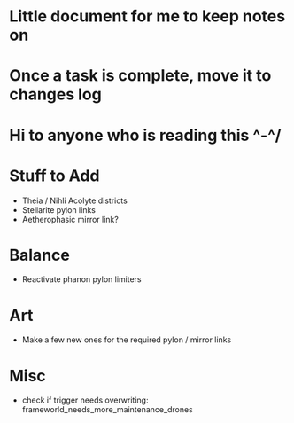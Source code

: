 # Little document for me to keep notes on
# Once a task is complete, move it to changes log

# Hi to anyone who is reading this \^-^/

# Stuff to Add
 * Theia / Nihli Acolyte districts
 * Stellarite pylon links
 * Aetherophasic mirror link?

# Balance
 * Reactivate phanon pylon limiters

# Art
 * Make a few new ones for the required pylon / mirror links

# Misc
 * check if trigger needs overwriting: frameworld_needs_more_maintenance_drones